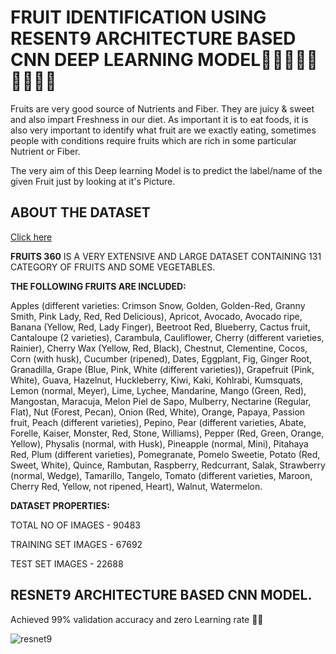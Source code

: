 # FRUIT IDENTIFICATION USING RESENT9 ARCHITECTURE BASED CNN DEEP LEARNING MODEL🍅🍇🍉🍌🍒🍓🥑🥝🥭

Fruits are very good source of Nutrients and Fiber. They are juicy & sweet and also impart Freshness in our diet.
As important it is to eat foods, it is also very important to identify what fruit are we exactly eating, sometimes people with conditions require fruits which are rich in some particular Nutrient or Fiber.

The very aim of this Deep learning Model is to predict the label/name of the given Fruit just by looking at it's Picture.

## **ABOUT THE DATASET**

[Click here](https://www.kaggle.com/datasets/moltean/fruits)

**FRUITS 360** IS A VERY EXTENSIVE AND LARGE DATASET CONTAINING 131 CATEGORY OF FRUITS AND SOME VEGETABLES.

**THE FOLLOWING FRUITS ARE INCLUDED:**

Apples (different varieties: Crimson Snow, Golden, Golden-Red, Granny Smith, Pink Lady, Red, Red Delicious), Apricot, Avocado, Avocado ripe, Banana (Yellow, Red, Lady Finger), Beetroot Red, Blueberry, Cactus fruit, Cantaloupe (2 varieties), Carambula, Cauliflower, Cherry (different varieties, Rainier), Cherry Wax (Yellow, Red, Black), Chestnut, Clementine, Cocos, Corn (with husk), Cucumber (ripened), Dates, Eggplant, Fig, Ginger Root, Granadilla, Grape (Blue, Pink, White (different varieties)), Grapefruit (Pink, White), Guava, Hazelnut, Huckleberry, Kiwi, Kaki, Kohlrabi, Kumsquats, Lemon (normal, Meyer), Lime, Lychee, Mandarine, Mango (Green, Red), Mangostan, Maracuja, Melon Piel de Sapo, Mulberry, Nectarine (Regular, Flat), Nut (Forest, Pecan), Onion (Red, White), Orange, Papaya, Passion fruit, Peach (different varieties), Pepino, Pear (different varieties, Abate, Forelle, Kaiser, Monster, Red, Stone, Williams), Pepper (Red, Green, Orange, Yellow), Physalis (normal, with Husk), Pineapple (normal, Mini), Pitahaya Red, Plum (different varieties), Pomegranate, Pomelo Sweetie, Potato (Red, Sweet, White), Quince, Rambutan, Raspberry, Redcurrant, Salak, Strawberry (normal, Wedge), Tamarillo, Tangelo, Tomato (different varieties, Maroon, Cherry Red, Yellow, not ripened, Heart), Walnut, Watermelon.

**DATASET PROPERTIES:**

TOTAL NO OF IMAGES - 90483

TRAINING SET IMAGES - 67692

TEST SET IMAGES - 22688

## RESNET9 ARCHITECTURE BASED CNN MODEL.
Achieved 99% validation accuracy and zero Learning rate 🤯🤯

![resnet9](https://github.com/HiteshRam666/Fruit-Classification-using-PyTorch/assets/116026459/ab37070f-70e0-4c35-a802-80e0ef5781e3)



